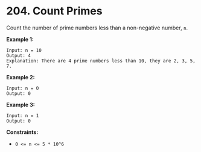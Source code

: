 # 204. Count Primes

Count the number of prime numbers less than a non-negative number, `n`.

**Example 1:**

    Input: n = 10
    Output: 4 
    Explanation: There are 4 prime numbers less than 10, they are 2, 3, 5, 7.

**Example 2:**

    Input: n = 0
    Output: 0

**Example 3:**

    Input: n = 1
    Output: 0

**Constraints:**

- `0 <= n <= 5 * 10^6`